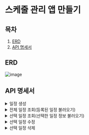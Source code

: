 # 스케줄 관리 앱 만들기

## 목차

1. [ERD](#ERD)
2. [API 명세서](#API-명세서)

## ERD

![image](https://github.com/user-attachments/assets/a78adff3-1cb9-4dc9-b01f-a0da74e2d2a1)

## API 명세서

<!--일정 생성-->
<details>
<summary>일정 생성</summary>

### 기본정보

| 메서드 |      URL      | 인증방식 |
| :----: | :-----------: | :------: |
|  POST  | /api/schedule | 비밀번호 |

### 요청 바디

|   이름    |   설명   | 필수 |
| :-------: | :------: | :--: |
| user_name | 작성자명 |  O   |
|   todo    |  할 일   |  O   |
| password  | 비밀번호 |  O   |

### 응답

| 상태 코드 |   설명    |
| :-------: | :-------: |
|    201    | 정상 등록 |


</details>

<!--전체 일정 조회-->
<details>
<summary>전체 일정 조회(등록된 일정 불러오기)</summary>

### 기본정보

| 메서드 |      URL      | 인증방식 |
| :----: | :-----------: | :------: |
|  GET   | /api/schedule |   없음   |

## 요청

### 쿼리 파라미터

|       이름        |   설명   | 필수 |
| :---------------: | :------: | :--: |
|    author_name    | 작성자명 |  O   |
| modification_date |  수정일  |  X   |

## 응답

### 본문

|     이름      |    타입    |      설명      |
| :-----------: | :--------: | :------------: |
| schedule_list | Schedule[] | 일정 정보 목록 |

### Schedule

|        이름        |  타입  |  설명  |
| :----------------: | :----: | :----: |
|        todo        | String | 할 일  |
|   creation_date    | String | 작성일 |
| modificaition_date | String | 수정일 |

</details>

<!--선택 일정 조회-->
<details>
<summary>선택 일정 조회(선택한 일정 정보 불러오기)</summary>

### 기본정보

| 메서드 |             URL             | 인증방식 |
| :----: | :-------------------------: | :------: |
|  GET   | /api/schedule/{schedule_id} |   없음   |

## 요청

### 쿼리 파라미터

|    이름     |    설명     | 필수 |
| :---------: | :---------: | :--: |
| schedule_id | 일정 아이디 |  O   |

## 응답

### 본문

|   이름   |   타입   |   설명    |
| :------: | :------: | :-------: |
| schedule | Schedule | 일정 정보 |

### Schedule

|        이름        |  타입  |  설명  |
| :----------------: | :----: | :----: |
|        todo        | String | 할 일  |
|   creation_date    | String | 작성일 |
| modificaition_date | String | 수정일 |

</details>

<!--선택 일정 수정-->
<details>
<summary>선택 일정 수정</summary>

### 기본정보

| 메서드 |             URL             | 인증방식 |
| :----: | :-------------------------: | :------: |
|  PUT   | /api/schedule/{schedule_id} | 비밀번호 |

## 요청

### 쿼리 파라미터

|    이름     |    설명     | 필수 |
| :---------: | :---------: | :--: |
| schedule_id | 일정 아이디 |  O   |

### 바디

|    이름     |   설명   | 필수 |
| :---------: | :------: | :--: |
|    todo     |  할 일   |  X   |
| author_name | 작성자명 |  X   |

## 응답

### 본문

| 상태코드 | 설명      |
| :------: | --------- |
|   201    | 정상 수정 |

</details>

<!--선택 일정 삭제-->
<details>
<summary>선택 일정 삭제</summary>

### 기본정보

| 메서드 |             URL             | 인증방식 |
| :----: | :-------------------------: | :------: |
| DELETE | /api/schedule/{schedule_id} | 비밀번호 |

## 요청

### 쿼리 파라미터

|    이름     |    설명     | 필수 |
| :---------: | :---------: | :--: |
| schedule_id | 일정 아이디 |  O   |

## 응답

### 본문

| 상태코드 | 설명      |
| :------: | --------- |
|   200    | 정상 삭제 |

</details>
